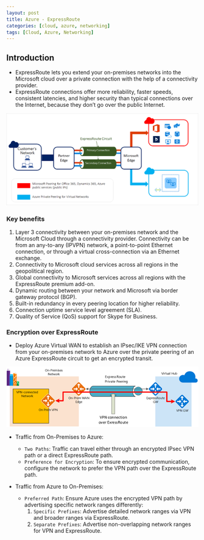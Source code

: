```yaml
---
layout: post
title: Azure - ExpressRoute
categories: [cloud, azure, networking]
tags: [Cloud, Azure, Networking]
---
```


## Introduction
- ExpressRoute lets you extend your on-premises networks into the Microsoft cloud over a private connection with the help of a connectivity provider. 
- ExpressRoute connections offer more reliability, faster speeds, consistent latencies, and higher security than typical connections over the Internet, because they don’t go over the public Internet.

![ExpressRoute](/assets/img/cloud/azure/networking/expressroute-connection.png)

### Key benefits
1. Layer 3 connectivity between your on-premises network and the Microsoft Cloud through a connectivity provider. Connectivity can be from an any-to-any (IPVPN) network, a point-to-point Ethernet connection, or through a virtual cross-connection via an Ethernet exchange.
2. Connectivity to Microsoft cloud services across all regions in the geopolitical region.
3. Global connectivity to Microsoft services across all regions with the ExpressRoute premium add-on.
4. Dynamic routing between your network and Microsoft via border gateway protocol (BGP).
5. Built-in redundancy in every peering location for higher reliability.
6. Connection uptime service level agreement (SLA).
7. Quality of Service (QoS) support for Skype for Business.


### Encryption over ExpressRoute
- Deploy Azure Virtual WAN to establish an IPsec/IKE VPN connection from your on-premises network to Azure over the private peering of an Azure ExpressRoute circuit to get an encrypted transit.

![ExpressRoute Encryption](/assets/img/cloud/azure/networking/expressroute-topology-and-routing.png)

- Traffic from On-Premises to Azure:
    + `Two Paths`: Traffic can travel either through an encrypted IPsec VPN path or a direct ExpressRoute path.
    + `Preference for Encryption`: To ensure encrypted communication, configure the network to prefer the VPN path over the ExpressRoute path.

- Traffic from Azure to On-Premises:
    + `Preferred Path`: Ensure Azure uses the encrypted VPN path by advertising specific network ranges differently:
        1. `Specific Prefixes`: Advertise detailed network ranges via VPN and broader ranges via ExpressRoute.
        2. `Separate Prefixes`: Advertise non-overlapping network ranges for VPN and ExpressRoute.